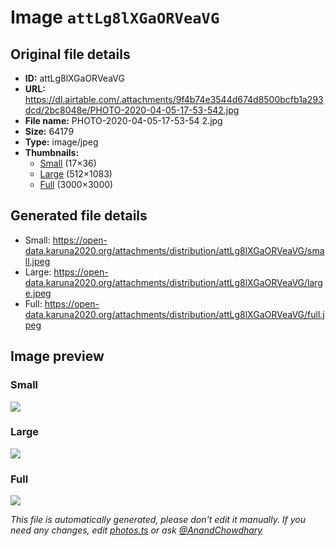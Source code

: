 # Image `attLg8lXGaORVeaVG`

## Original file details

- **ID:** attLg8lXGaORVeaVG
- **URL:** https://dl.airtable.com/.attachments/9f4b74e3544d674d8500bcfb1a293dcd/2bc8048e/PHOTO-2020-04-05-17-53-542.jpg
- **File name:** PHOTO-2020-04-05-17-53-54 2.jpg
- **Size:** 64179
- **Type:** image/jpeg
- **Thumbnails:**
  - [Small](https://dl.airtable.com/.attachmentThumbnails/d4155561a9b951b545ec274e9f8056e5/88fcb283) (17×36)
  - [Large](https://dl.airtable.com/.attachmentThumbnails/948b78abe9175b6f6a2943d4da485e02/d8641c9c) (512×1083)
  - [Full](https://dl.airtable.com/.attachmentThumbnails/5861c17a8dc0778ccbddbeb4f43de1a1/debd1abd) (3000×3000)

## Generated file details

- Small: https://open-data.karuna2020.org/attachments/distribution/attLg8lXGaORVeaVG/small.jpeg
- Large: https://open-data.karuna2020.org/attachments/distribution/attLg8lXGaORVeaVG/large.jpeg
- Full: https://open-data.karuna2020.org/attachments/distribution/attLg8lXGaORVeaVG/full.jpeg

## Image preview

### Small

![](https://open-data.karuna2020.org/attachments/distribution/attLg8lXGaORVeaVG/small.jpeg)

### Large

![](https://open-data.karuna2020.org/attachments/distribution/attLg8lXGaORVeaVG/large.jpeg)

### Full

![](https://open-data.karuna2020.org/attachments/distribution/attLg8lXGaORVeaVG/full.jpeg)

_This file is automatically generated, please don't edit it manually. If you need any changes, edit [photos.ts](/photos.ts) or ask [@AnandChowdhary](https://github.com/AnandChowdhary)_

